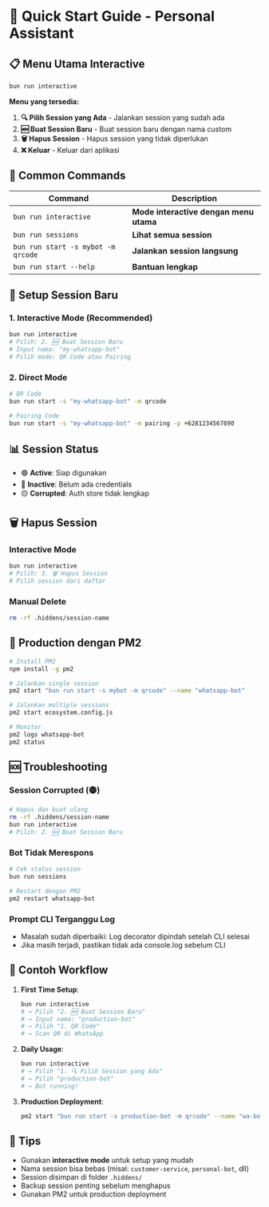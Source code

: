 # 🚀 Quick Start Guide - Personal Assistant

## 📋 Menu Utama Interactive

```bash
bun run interactive
```

**Menu yang tersedia:**

1. **🔍 Pilih Session yang Ada** - Jalankan session yang sudah ada
2. **🆕 Buat Session Baru** - Buat session baru dengan nama custom
3. **🗑️ Hapus Session** - Hapus session yang tidak diperlukan
4. **❌ Keluar** - Keluar dari aplikasi

## 🎯 Common Commands

| Command                            | Description                            |
| ---------------------------------- | -------------------------------------- |
| `bun run interactive`              | **Mode interactive dengan menu utama** |
| `bun run sessions`                 | **Lihat semua session**                |
| `bun run start -s mybot -m qrcode` | **Jalankan session langsung**          |
| `bun run start --help`             | **Bantuan lengkap**                    |

## 🔧 Setup Session Baru

### 1. Interactive Mode (Recommended)

```bash
bun run interactive
# Pilih: 2. 🆕 Buat Session Baru
# Input nama: "my-whatsapp-bot"
# Pilih mode: QR Code atau Pairing
```

### 2. Direct Mode

```bash
# QR Code
bun run start -s "my-whatsapp-bot" -m qrcode

# Pairing Code
bun run start -s "my-whatsapp-bot" -m pairing -p +6281234567890
```

## 📊 Session Status

- 🟢 **Active**: Siap digunakan
- 🔴 **Inactive**: Belum ada credentials
- 🟡 **Corrupted**: Auth store tidak lengkap

## 🗑️ Hapus Session

### Interactive Mode

```bash
bun run interactive
# Pilih: 3. 🗑️ Hapus Session
# Pilih session dari daftar
```

### Manual Delete

```bash
rm -rf .hiddens/session-name
```

## 🚀 Production dengan PM2

```bash
# Install PM2
npm install -g pm2

# Jalankan single session
pm2 start "bun run start -s mybot -m qrcode" --name "whatsapp-bot"

# Jalankan multiple sessions
pm2 start ecosystem.config.js

# Monitor
pm2 logs whatsapp-bot
pm2 status
```

## 🆘 Troubleshooting

### Session Corrupted (🟡)

```bash
# Hapus dan buat ulang
rm -rf .hiddens/session-name
bun run interactive
# Pilih: 2. 🆕 Buat Session Baru
```

### Bot Tidak Merespons

```bash
# Cek status session
bun run sessions

# Restart dengan PM2
pm2 restart whatsapp-bot
```

### Prompt CLI Terganggu Log

- Masalah sudah diperbaiki: Log decorator dipindah setelah CLI selesai
- Jika masih terjadi, pastikan tidak ada console.log sebelum CLI

## 📱 Contoh Workflow

1. **First Time Setup**:
   ```bash
   bun run interactive
   # → Pilih "2. 🆕 Buat Session Baru"
   # → Input nama: "production-bot"
   # → Pilih "1. QR Code"
   # → Scan QR di WhatsApp
   ```

2. **Daily Usage**:
   ```bash
   bun run interactive
   # → Pilih "1. 🔍 Pilih Session yang Ada"
   # → Pilih "production-bot"
   # → Bot running!
   ```

3. **Production Deployment**:
   ```bash
   pm2 start "bun run start -s production-bot -m qrcode" --name "wa-bot"
   ```

## 🎉 Tips

- Gunakan **interactive mode** untuk setup yang mudah
- Nama session bisa bebas (misal: `customer-service`, `personal-bot`, dll)
- Session disimpan di folder `.hiddens/`
- Backup session penting sebelum menghapus
- Gunakan PM2 untuk production deployment
